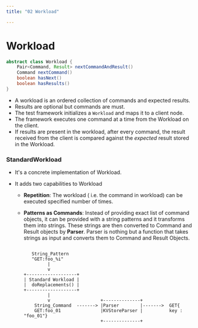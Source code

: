 ```yaml
---
title: "02 Workload"

---
```

# Workload

```java
abstract class Workload {
	Pair<Command, Result> nextCommandAndResult()
	Command nextCommand()
	boolean hasNext()
	boolean hasResults()
}
```

* A workload is an ordered collection of commands and expected results. 
* Results are optional but commands are must.
* The test framework initializes a `Workload` and maps it to a client node.
* The framework executes one command at a time from the Workload on the client.
* If results are present in the workload, after every command, the result received from the client is compared against the _expected_ result stored in the Workload.



### StandardWorkload

* It's a concrete implementation of Workload.

* It adds two capabilities to Workload

  * __Repetition__: The workload ( i.e. the command in workload) can be executed specified number of times.

  * __Patterns as Commands__: Instead of providing exact list of command objects, it can be provided with a string patterns and it transforms them into strings. These strings are then converted to Command and Result objects by __Parser__. Parser is nothing but a function that takes strings as input and converts them to Command and Result Objects.

    ```
                                                                          
       String_Pattern                                                     
       "GET:foo_%i"                                                       
             |                                                            
             v                                                            
    +-------------------+                                                 
    | Standard Workload |                                                 
    |  doReplacements() |                                                 
    +-------------------+                                                 
             |                                                            
             v                   +--------------+                         
        String_Command  -------> |Parser        |------->  GET{           
        GET:foo_01               |KVStoreParser |          key : "foo_01"}
                                 +--------------+                         
    ```
